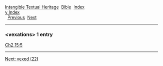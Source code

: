 [Intangible Textual Heritage](../../index)  [Bible](../index) 
[Index](index)   
[v Index](_v_)  
  [Previous](c12109)  [Next](c12111) 

------------------------------------------------------------------------

### &lt;vexations&gt; 1 entry

[Ch2 15:5](../kjv/ch2015.htm#005)  

------------------------------------------------------------------------

[Next: vexed (22)](c12111)
